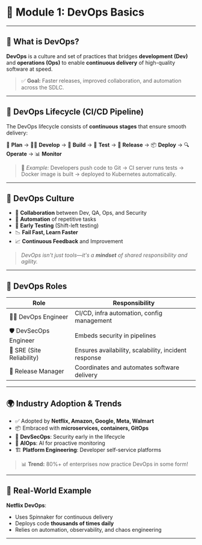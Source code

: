 # 📘 **Module 1: DevOps Basics**

---

## 🚀 What is DevOps?

**DevOps** is a culture and set of practices that bridges **development (Dev)** and **operations (Ops)** to enable **continuous delivery** of high-quality software at speed.

> ✅ **Goal:** Faster releases, improved collaboration, and automation across the SDLC.

---

## 🔄 DevOps Lifecycle (CI/CD Pipeline)

The DevOps lifecycle consists of **continuous stages** that ensure smooth delivery:

📝 **Plan** → 👨‍💻 **Develop** → 🔧 **Build** → 🧪 **Test** → 🚀 **Release** → 📦 **Deploy** → 🔍 **Operate** → 📊 **Monitor**

> 🧠 *Example:* Developers push code to Git → CI server runs tests → Docker image is built → deployed to Kubernetes automatically.

---

## 🌱 DevOps Culture

* 💬 **Collaboration** between Dev, QA, Ops, and Security
* 🔁 **Automation** of repetitive tasks
* 🧪 **Early Testing** (Shift-left testing)
* 📉 **Fail Fast, Learn Faster**
* 📈 **Continuous Feedback** and Improvement

> *DevOps isn't just tools—it's a **mindset** of shared responsibility and agility.*

---

## 👥 DevOps Roles

| Role                      | Responsibility                                       |
| ------------------------- | ---------------------------------------------------- |
| 👨‍💻 DevOps Engineer     | CI/CD, infra automation, config management           |
| 🛡️ DevSecOps Engineer    | Embeds security in pipelines                         |
| 🧰 SRE (Site Reliability) | Ensures availability, scalability, incident response |
| 🚀 Release Manager        | Coordinates and automates software delivery          |

---

## 🌍 Industry Adoption & Trends

* ✅ Adopted by **Netflix, Amazon, Google, Meta, Walmart**
* 📦 Embraced with **microservices, containers, GitOps**
* 🔐 **DevSecOps**: Security early in the lifecycle
* 🧠 **AIOps**: AI for proactive monitoring
* 🏗️ **Platform Engineering**: Developer self-service platforms

> 📊 **Trend:** 80%+ of enterprises now practice DevOps in some form!

---

## 📌 Real-World Example

**Netflix DevOps**:

* Uses Spinnaker for continuous delivery
* Deploys code **thousands of times daily**
* Relies on automation, observability, and chaos engineering

---
